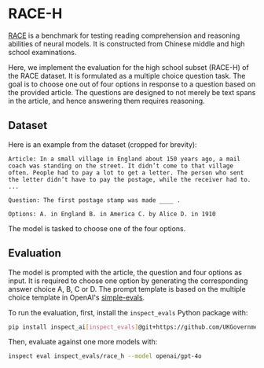 # RACE-H

[RACE](https://arxiv.org/abs/1704.04683) is a benchmark for testing reading comprehension and reasoning abilities of neural models. It is constructed from Chinese middle and high school examinations. 

Here, we implement the evaluation for the high school subset (RACE-H) of the RACE dataset. It is formulated as a multiple choice question task. The goal is to choose one out of four options in response to a question based on the provided article. The questions are designed to not merely be text spans in the article, and hence answering them requires reasoning.

## Dataset

Here is an example from the dataset (cropped for brevity):
```
Article: In a small village in England about 150 years ago, a mail coach was standing on the street. It didn’t come to that village often. People had to pay a lot to get a letter. The person who sent the letter didn’t have to pay the postage, while the receiver had to. ...

Question: The first postage stamp was made ____ .

Options: A. in England B. in America C. by Alice D. in 1910
```
The model is tasked to choose one of the four options. 

## Evaluation

The model is prompted with the article, the question and four options as input. It is required to choose one option by generating the corresponding answer choice A, B, C or D. The prompt template is based on the multiple choice template in OpenAI's [simple-evals](https://github.com/openai/simple-evals/blob/main/mmlu_eval.py).

To run the evaluation, first, install the `inspect_evals` Python package with:

```bash
pip install inspect_ai[inspect_evals]@git+https://github.com/UKGovernmentBEIS/inspect_ai
```

Then, evaluate against one more models with:

```bash
inspect eval inspect_evals/race_h --model openai/gpt-4o
```
